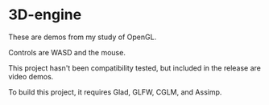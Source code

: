 # 3D-engine
These are demos from my study of OpenGL.

Controls are WASD and the mouse.

This project hasn't been compatibility tested, but included in the release are video demos.

To build this project, it requires Glad, GLFW, CGLM, and Assimp.
